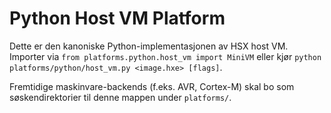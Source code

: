 ﻿# Python Host VM Platform

Dette er den kanoniske Python-implementasjonen av HSX host VM. Importer via `from platforms.python.host_vm import MiniVM` eller kjør `python platforms/python/host_vm.py <image.hxe> [flags]`.

Fremtidige maskinvare-backends (f.eks. AVR, Cortex-M) skal bo som søskendirektorier til denne mappen under `platforms/`.
